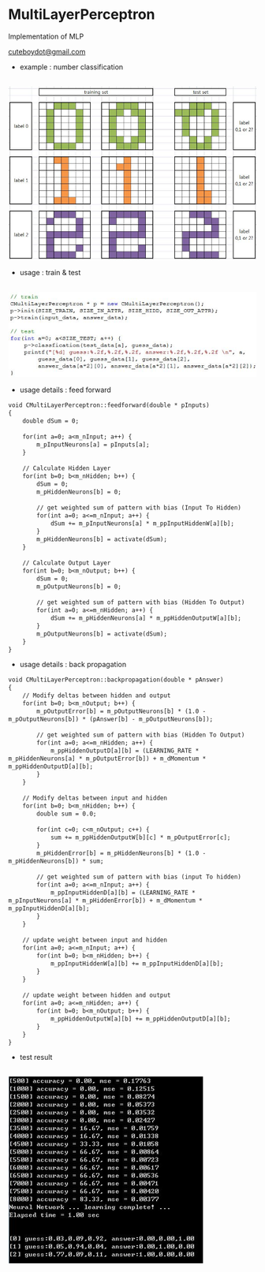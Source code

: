 # MultiLayerPerceptron
Implementation of MLP

cuteboydot@gmail.com

- example : number classification

<br>
<img src="https://github.com/cuteboydot/MultiLayerPerceptron/blob/master/img/number_ex.JPG" />
</br>

- usage : train & test
<br>
<img src="https://github.com/cuteboydot/MultiLayerPerceptron/blob/master/img/traintest.JPG" />
</br>

- usage details : feed forward  

```  
void CMultiLayerPerceptron::feedforward(double * pInputs)  
{  
    double dSum = 0;  

    for(int a=0; a<m_nInput; a++) {
        m_pInputNeurons[a] = pInputs[a];
    }

    // Calculate Hidden Layer
    for(int b=0; b<m_nHidden; b++) {
        dSum = 0;
        m_pHiddenNeurons[b] = 0;

        // get weighted sum of pattern with bias (Input To Hidden)
        for(int a=0; a<=m_nInput; a++) {
            dSum += m_pInputNeurons[a] * m_ppInputHiddenW[a][b];
        }
        m_pHiddenNeurons[b] = activate(dSum);
    }

    // Calculate Output Layer
    for(int b=0; b<m_nOutput; b++) {
        dSum = 0;
        m_pOutputNeurons[b] = 0;

        // get weighted sum of pattern with bias (Hidden To Output)
        for(int a=0; a<=m_nHidden; a++) {
            dSum += m_pHiddenNeurons[a] * m_ppHiddenOutputW[a][b];
        }
        m_pOutputNeurons[b] = activate(dSum);
    }
}
```    

- usage details : back propagation  

```
void CMultiLayerPerceptron::backpropagation(double * pAnswer)  
{  
    // Modify deltas between hidden and output  
    for(int b=0; b<m_nOutput; b++) {
        m_pOutputError[b] = m_pOutputNeurons[b] * (1.0 - m_pOutputNeurons[b]) * (pAnswer[b] - m_pOutputNeurons[b]);

        // get weighted sum of pattern with bias (Hidden To Output)
        for(int a=0; a<=m_nHidden; a++) {
            m_ppHiddenOutputD[a][b] = (LEARNING_RATE * m_pHiddenNeurons[a] * m_pOutputError[b]) + m_dMomentum * m_ppHiddenOutputD[a][b];
        }
    }

    // Modify deltas between input and hidden
    for(int b=0; b<m_nHidden; b++) {
        double sum = 0.0;

        for(int c=0; c<m_nOutput; c++) {
            sum += m_ppHiddenOutputW[b][c] * m_pOutputError[c];
        }
        m_pHiddenError[b] = m_pHiddenNeurons[b] * (1.0 - m_pHiddenNeurons[b]) * sum;

        // get weighted sum of pattern with bias (input To hidden)
        for(int a=0; a<=m_nInput; a++) {
            m_ppInputHiddenD[a][b] = (LEARNING_RATE * m_pInputNeurons[a] * m_pHiddenError[b]) + m_dMomentum * m_ppInputHiddenD[a][b];
        }
    }

    // update weight between input and hidden
    for(int a=0; a<=m_nInput; a++) {
        for(int b=0; b<m_nHidden; b++) {
            m_ppInputHiddenW[a][b] += m_ppInputHiddenD[a][b];
        }
    }

    // update weight between hidden and output
    for(int a=0; a<=m_nHidden; a++) {
        for(int b=0; b<m_nOutput; b++) {
            m_ppHiddenOutputW[a][b] += m_ppHiddenOutputD[a][b];
        }
    }
}
```
- test result
<br>
<img src="https://github.com/cuteboydot/MultiLayerPerceptron/blob/master/img/test_result.JPG" />
</br>

  

